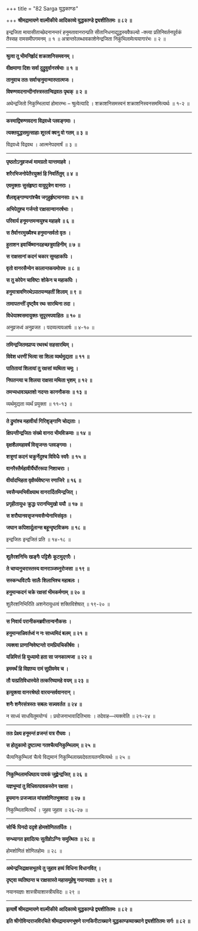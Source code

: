 +++
title = "82 Sarga युद्धकाण्डः"

+++
**श्रीमद्रामायणे वाल्मीकीये आदिकाव्ये युद्धकाण्डे द्व्यशीतितमः ॥ ८२ ॥**

इन्द्रजिता मायासीताच्छेदनानन्तरं हनुमतावानरान्प्रति सीतानिधनाद्युद्धस्यवैफल्यो -क्त्त्या प्रतिनिवर्तनपूर्वकं तैस्सह रामसमीपगमनम् ॥ १ ॥ अत्रान्तरेलब्धावकाशेनेन्द्रजिता निकुंभिलामेत्ययागारंभः ॥ २ ॥

****

**श्रुत्वा तु भीमनिर्ह्रादं शक्राशनिसमवनम् ।**

**वीक्षमाणा दिशः सर्वा दुद्रुवुर्वानरर्षभाः ॥ १ ॥**

**तानुवाच ततः सर्वान्हनुमान्मारुतात्मजः ।**

**विषण्णवदनान्दीनांस्त्रस्तान्विद्रवतः पृथक् ॥ २ ॥**

अथेन्द्रजितो निकुम्भिलायां होमारम्भः – श्रुत्वेत्यादि । शक्राशनिसमस्वनं शक्राशनिस्वनसममित्यर्थः ॥ १-२ ॥

****

**कस्माद्विषण्णवदना विद्रवध्वे प्लवङ्गमाः ।**

**त्यक्तयुद्धसमुत्साहाः शूरत्वं क्वनु वो गतम् ॥ ३ ॥**

विद्रवध्वे विद्रवथ । आत्मनेपदमार्षं ॥ ३ ॥

****

**पृष्ठतोऽनुव्रजध्वं मामग्रतो यान्तमाहवे ।**

**शरैरभिजनोपेतैरयुक्तं हि निवर्तितुम् ॥ ४ ॥**

**एवमुक्ताः सुसंहृष्टा वायुपुत्रेण वानराः ।**

**शैलशृङ्गाण्यगांश्चैव जगृहुर्हृष्टमानसाः ॥ ५ ॥**

**अभिपेतुश्च गर्जन्तो राक्षसान्वानरर्षभाः ।**

**परिवार्य हनूमन्तमन्वयुश्च महाहवे ॥ ६ ॥**

**स तैर्वानरमुख्यैश्च हनुमान्सर्वतो वृतः ।**

**हुताशन इवार्चिष्मानदहच्छत्रुवाहिनीम् ॥ ७ ॥**

**स राक्षसानां कदनं चकार सुमहाकपिः ।**

**वृतो वानरसैन्येन कालान्तकयमोपमः ॥ ८ ॥**

**स तु कोपेन चाविष्टः शोकेन च महाकपिः ।**

**हनुमात्रावणिरथेऽपातयन्महतीं शिलाम् ॥ ९ ॥**

**तामापतन्तीं दृष्ट्वैव रथः सारथिना तदा ।**

**विधेयाश्वसमायुक्तः सुपूरमपवाहितः ॥ १० ॥**

अनुव्रजध्वं अनुव्रजत । पदव्यत्ययआर्षः ॥ ४-१० ॥

****

**तमिन्द्रजितमप्राप्य रथस्थं सहसारथिम् ।**

**विवेश धरणीं भित्वा सा शिला व्यर्थमुद्यता ॥ ११ ॥**

**पातितायां शिलायां तु रक्षसां व्यथिता चमूः ।**

**निपतन्त्या च शिलया राक्षसा मथिता भृशम् ॥ १२ ॥**

**तमभ्यधावञ्छतशो नदन्तः काननौकसः ॥ १३ ॥**

व्यर्थमुद्यता व्यर्थं प्रयुक्ता ॥ ११-१३ ॥

****

**ते द्रुमांश्च महावीर्या गिरिशृङ्गाणि चोद्यताः ।**

**क्षिपन्तीन्द्रजितः संख्ये वानरा भीमविक्रमाः ॥ १४ ॥**

**वृक्षशैलमहावर्षं विसृजन्तः प्लवङ्गमाः ।**

**शत्रूणां कदनं चक्रुर्नेदुश्च विविधैः स्वरैः ॥ १५ ॥**

**वानरैस्तैर्महावीर्यैर्घोररूपा निशाचराः ।**

**वीर्यादभिहता वृक्षैर्व्यवेष्टन्त रणाजिरे ॥ १६ ॥**

**स्वसैन्यमभिवीक्ष्याथ वानरार्दितमिन्द्रजित् ।**

**प्रगृहीतायुधः क्रुद्धः परानभिमुखो ययौ ॥ १७ ॥**

**स शरौघानवसृजन्स्वसैन्येनाभिसंवृतः ।**

**जघान कपिशार्दूलान्स बहून्दृष्टविक्रमः ॥ १८ ॥**

इन्द्रजितः इन्द्रजितं प्रति ॥ १४-१८ ॥

****

**शूलैरशनिभिः खङ्गैः पट्टिशैः कूटमुद्गरैः ।**

**ते चाप्यनुचरास्तस्य वानराञ्जघ्नुरोजसा ॥ १९ ॥**

**सस्कन्धविटपैः सालैः शिलाभिश्च महाबलः ।**

**हनुमान्कदनं चक्रे रक्षसां भीमकर्मणाम् ॥ २० ॥**

शूलैरशनिभिरिति अशनेरायुधत्वं शक्तिविशेषात् ॥ १९-२० ॥

****

**स निवार्य परानीकमब्रवीत्तान्वनौकसः ।**

**हनुमान्सन्निवर्तध्वं न नः साध्यमिदं बलम् ॥ २१ ॥**

**त्यक्त्वा प्राणान्विवेष्टन्तो रामप्रियचिकीर्षवः ।**

**यन्निमित्तं हि युध्यामो हता सा जनकात्मजा ॥ २२ ॥**

**इममर्थं हि विज्ञाप्य रामं सुग्रीवमेव च ।**

**तौ यत्प्रतिविधास्येते तत्करिष्यामहे वयम् ॥ २३ ॥**

**इत्युक्त्वा वानरश्रेष्ठो वारयन्सर्ववानरान् ।**

**शनैः शनैरसंत्रस्तः सबलः सन्न्यवर्तत ॥ २४ ॥**

न साध्यं साधयितुमयोग्यं । प्रयोजनाभावादितिभावः । तदेवाह—त्यक्त्वेति ॥ २१-२४ ॥

****

**ततः प्रेक्ष्य हनूमन्तं व्रजन्तं यत्र रौघवः ।**

**स होतुकामो दुष्टात्मा गतश्चैत्यनिकुम्भिलाम् ॥ २५ ॥**

चैत्यनिकुम्भिलां चैत्ये विद्यमानं निकुम्भिलाख्यदेवतायतनमित्यर्थः ॥ २५ ॥

****

**निकुम्भिलामधिष्ठाय पावकं जुह्वेन्द्रजित् ॥ २६ ॥**

**यज्ञभूम्यां तु विधिवत्पावकस्तेन रक्षसा ।**

**हूयमानः प्रजज्वाल मांसशोणितभुक्तदा ॥ २७ ॥**

निकुम्भिलामित्यर्धं । जुहव जुहाव ॥ २६-२७ ॥

****

**सोर्चिः पिनदो ददृशे होमशोणिततर्पितः ।**

**सन्ध्यागत इवादित्यः सुतीव्रोऽग्निः समुत्थितः ॥ २८ ॥**

होमशोणितं शोणितहोमः ॥ २८ ॥

****

**अथेन्द्रजिद्राक्षसभूतये तु जुहाव हव्यं विधिना विधानवित् ।**

**दृष्ट्वा व्यतिष्ठन्त च राक्षसास्ते महासमूहेषु नयानयज्ञाः ॥ २९ ॥**

नयानयज्ञाः शास्त्रीयाशास्त्रीयविदः ॥ २९ ॥

****

**इत्यार्षे श्रीमद्रामायणे वाल्मीकीये आदिकाव्ये युद्धकाण्डे द्व्यशीतितमः ॥ ८२ ॥**

**इति श्रीगोविन्दराजविरचिते श्रीमद्रामायणभूषणे रत्नकिरीटाख्याने युद्धकाण्डव्याख्याने द्व्यशीतितमः सर्गः ॥ ८२ ॥**
